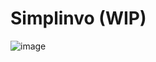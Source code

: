 # Simplinvo (WIP)
![image](https://github.com/user-attachments/assets/381904f1-febc-465e-b22d-690ea8994872)

